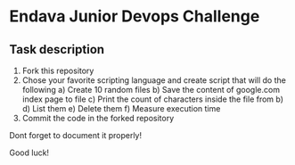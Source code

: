 # Endava Junior Devops Challenge

## Task description

1) Fork this repository
2) Chose your favorite scripting language and create script that will do the following
  a) Create 10 random files
  b) Save the content of google.com index page to file 
  c) Print the count of characters inside the file from b)
  d) List them 
  e) Delete them 
  f) Measure execution time
3) Commit the code in the forked repository

Dont forget to document it properly!


Good luck!
